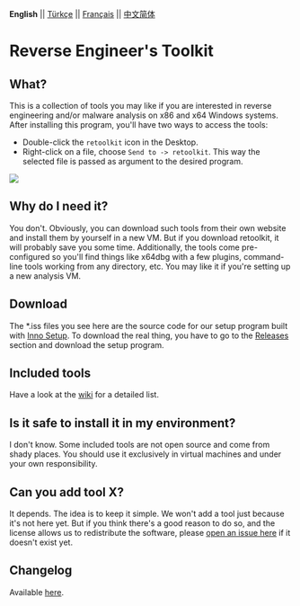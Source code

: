 __English__ || [Türkçe](./README_tr_TR.md) || [Français](./README_fr_FR.md) || [中文简体](./README_zh_CN.md)

# Reverse Engineer's Toolkit

## What?

This is a collection of tools you may like if you are interested in reverse engineering and/or malware analysis on x86 and x64 Windows systems. After installing this program, you'll have two ways to access the tools:

* Double-click the `retoolkit` icon in the Desktop.
* Right-click on a file, choose `Send to -> retoolkit`. This way the selected file is passed as argument to the desired program.

![](assets/retoolkit.gif)

## Why do I need it?

You don't. Obviously, you can download such tools from their own website and install them by yourself in a new VM. But if you download retoolkit, it will probably save you some time. Additionally, the tools come pre-configured so you'll find things like x64dbg with a few plugins, command-line tools working from any directory, etc. You may like it if you're setting up a new analysis VM.

## Download

The *.iss files you see here are the source code for our setup program built with [Inno Setup](https://jrsoftware.org/isinfo.php). To download the real thing, you have to go to the [Releases](https://github.com/mentebinaria/retoolkit/releases) section and download the setup program.

## Included tools

Have a look at the [wiki](https://github.com/mentebinaria/retoolkit/wiki) for a detailed list.

## Is it safe to install it in my environment?

I don't know. Some included tools are not open source and come from shady places. You should use it exclusively in virtual machines and under your own responsibility.

## Can you add tool X?

It depends. The idea is to keep it simple. We won't add a tool just because it's not here yet. But if you think there's a good reason to do so, and the license allows us to redistribute the software, please [open an issue here](https://github.com/mentebinaria/retoolkit/issues?q=label%3Atool-request+) if it doesn't exist yet.

## Changelog

Available [here](CHANGELOG.md).